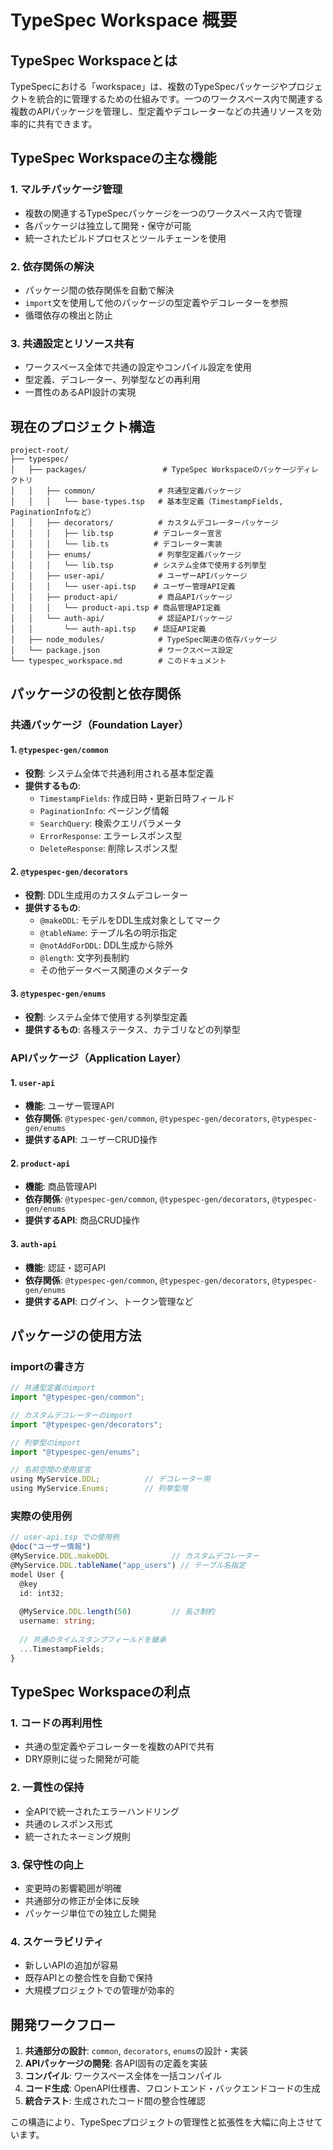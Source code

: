 # TypeSpec Workspace 概要

## TypeSpec Workspaceとは

TypeSpecにおける「workspace」は、複数のTypeSpecパッケージやプロジェクトを統合的に管理するための仕組みです。一つのワークスペース内で関連する複数のAPIパッケージを管理し、型定義やデコレーターなどの共通リソースを効率的に共有できます。

## TypeSpec Workspaceの主な機能

### 1. マルチパッケージ管理
- 複数の関連するTypeSpecパッケージを一つのワークスペース内で管理
- 各パッケージは独立して開発・保守が可能
- 統一されたビルドプロセスとツールチェーンを使用

### 2. 依存関係の解決
- パッケージ間の依存関係を自動で解決
- `import`文を使用して他のパッケージの型定義やデコレーターを参照
- 循環依存の検出と防止

### 3. 共通設定とリソース共有
- ワークスペース全体で共通の設定やコンパイル設定を使用
- 型定義、デコレーター、列挙型などの再利用
- 一貫性のあるAPI設計の実現

## 現在のプロジェクト構造

```
project-root/
├── typespec/
│   ├── packages/                 # TypeSpec Workspaceのパッケージディレクトリ
│   │   ├── common/              # 共通型定義パッケージ
│   │   │   └── base-types.tsp   # 基本型定義（TimestampFields, PaginationInfoなど）
│   │   ├── decorators/          # カスタムデコレーターパッケージ
│   │   │   ├── lib.tsp         # デコレーター宣言
│   │   │   └── lib.ts          # デコレーター実装
│   │   ├── enums/               # 列挙型定義パッケージ
│   │   │   └── lib.tsp         # システム全体で使用する列挙型
│   │   ├── user-api/            # ユーザーAPIパッケージ
│   │   │   └── user-api.tsp    # ユーザー管理API定義
│   │   ├── product-api/         # 商品APIパッケージ
│   │   │   └── product-api.tsp # 商品管理API定義
│   │   └── auth-api/            # 認証APIパッケージ
│   │       └── auth-api.tsp    # 認証API定義
│   ├── node_modules/            # TypeSpec関連の依存パッケージ
│   └── package.json             # ワークスペース設定
└── typespec_workspace.md        # このドキュメント
```

## パッケージの役割と依存関係

### 共通パッケージ（Foundation Layer）

#### 1. `@typespec-gen/common`
- **役割**: システム全体で共通利用される基本型定義
- **提供するもの**:
  - `TimestampFields`: 作成日時・更新日時フィールド
  - `PaginationInfo`: ページング情報
  - `SearchQuery`: 検索クエリパラメータ
  - `ErrorResponse`: エラーレスポンス型
  - `DeleteResponse`: 削除レスポンス型

#### 2. `@typespec-gen/decorators`
- **役割**: DDL生成用のカスタムデコレーター
- **提供するもの**:
  - `@makeDDL`: モデルをDDL生成対象としてマーク
  - `@tableName`: テーブル名の明示指定
  - `@notAddForDDL`: DDL生成から除外
  - `@length`: 文字列長制約
  - その他データベース関連のメタデータ

#### 3. `@typespec-gen/enums`
- **役割**: システム全体で使用する列挙型定義
- **提供するもの**: 各種ステータス、カテゴリなどの列挙型

### APIパッケージ（Application Layer）

#### 1. `user-api`
- **機能**: ユーザー管理API
- **依存関係**: `@typespec-gen/common`, `@typespec-gen/decorators`, `@typespec-gen/enums`
- **提供するAPI**: ユーザーCRUD操作

#### 2. `product-api`
- **機能**: 商品管理API
- **依存関係**: `@typespec-gen/common`, `@typespec-gen/decorators`, `@typespec-gen/enums`
- **提供するAPI**: 商品CRUD操作

#### 3. `auth-api`
- **機能**: 認証・認可API
- **依存関係**: `@typespec-gen/common`, `@typespec-gen/decorators`, `@typespec-gen/enums`
- **提供するAPI**: ログイン、トークン管理など

## パッケージの使用方法

### importの書き方
```typescript
// 共通型定義のimport
import "@typespec-gen/common";

// カスタムデコレーターのimport
import "@typespec-gen/decorators";

// 列挙型のimport
import "@typespec-gen/enums";

// 名前空間の使用宣言
using MyService.DDL;          // デコレーター用
using MyService.Enums;        // 列挙型用
```

### 実際の使用例
```typescript
// user-api.tsp での使用例
@doc("ユーザー情報")
@MyService.DDL.makeDDL              // カスタムデコレーター
@MyService.DDL.tableName("app_users") // テーブル名指定
model User {
  @key
  id: int32;
  
  @MyService.DDL.length(50)         // 長さ制約
  username: string;
  
  // 共通のタイムスタンプフィールドを継承
  ...TimestampFields;
}
```

## TypeSpec Workspaceの利点

### 1. コードの再利用性
- 共通の型定義やデコレーターを複数のAPIで共有
- DRY原則に従った開発が可能

### 2. 一貫性の保持
- 全APIで統一されたエラーハンドリング
- 共通のレスポンス形式
- 統一されたネーミング規則

### 3. 保守性の向上
- 変更時の影響範囲が明確
- 共通部分の修正が全体に反映
- パッケージ単位での独立した開発

### 4. スケーラビリティ
- 新しいAPIの追加が容易
- 既存APIとの整合性を自動で保持
- 大規模プロジェクトでの管理が効率的

## 開発ワークフロー

1. **共通部分の設計**: `common`, `decorators`, `enums`の設計・実装
2. **APIパッケージの開発**: 各API固有の定義を実装
3. **コンパイル**: ワークスペース全体を一括コンパイル
4. **コード生成**: OpenAPI仕様書、フロントエンド・バックエンドコードの生成
5. **統合テスト**: 生成されたコード間の整合性確認

この構造により、TypeSpecプロジェクトの管理性と拡張性を大幅に向上させています。